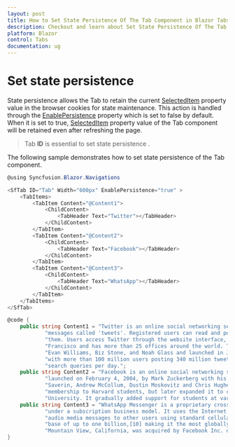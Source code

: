 ```yaml
---
layout: post
title: How to Set State Persistence Of The Tab Component in Blazor Tabs Component | Syncfusion
description: Checkout and learn about Set State Persistence Of The Tab Component in Blazor Tabs component of Syncfusion, and more details.
platform: Blazor
control: Tabs
documentation: ug
---
```


# Set state persistence

State persistence allows the Tab to retain the current [SelectedItem](https://help.syncfusion.com/cr/blazor/Syncfusion.Blazor.Navigations.SfTab.html#Syncfusion_Blazor_Navigations_SfTab_SelectedItem) property value in the browser cookies for state maintenance. This action is handled through the [EnablePersistence](https://help.syncfusion.com/cr/blazor/Syncfusion.Blazor.Navigations.SfTab.html#Syncfusion_Blazor_Navigations_SfTab_EnablePersistence) property which is set to false by default.
When it is set to true, [SelectedItem](https://help.syncfusion.com/cr/blazor/Syncfusion.Blazor.Navigations.SfTab.html#Syncfusion_Blazor_Navigations_SfTab_SelectedItem) property value of the Tab component will be retained even after refreshing the page.

> Tab **ID** is essential to set state persistence .

The following sample demonstrates how to set state persistence of the Tab component.

```csharp
@using Syncfusion.Blazor.Navigations

<SfTab ID="Tab" Width="600px" EnablePersistence="true" >
    <TabItems>
        <TabItem Content="@Content1">
            <ChildContent>
                <TabHeader Text="Twitter"></TabHeader>
            </ChildContent>
        </TabItem>
        <TabItem Content="@Content2">
            <ChildContent>
                <TabHeader Text="Facebook"></TabHeader>
            </ChildContent>
        </TabItem>
        <TabItem Content="@Content3">
            <ChildContent>
                <TabHeader Text="WhatsApp"></TabHeader>
            </ChildContent>
        </TabItem>
    </TabItems>
</SfTab>

@code {
    public string Content1 = "Twitter is an online social networking service that enables users to send and read short 140-character " +
            "messages called 'tweets'. Registered users can read and post tweets, but those who are unregistered can only read " +
            "them. Users access Twitter through the website interface, SMS or mobile device app Twitter Inc. is based in San " +
            "Francisco and has more than 25 offices around the world. Twitter was created in March 2006 by Jack Dorsey, " +
            "Evan Williams, Biz Stone, and Noah Glass and launched in July 2006. The service rapidly gained worldwide popularity, " +
            "with more than 100 million users posting 340 million tweets a day in 2012.The service also handled 1.6 billion " +
            "search queries per day.";
    public string Content2 = "Facebook is an online social networking service headquartered in Menlo Park, California. Its website was " +
            "launched on February 4, 2004, by Mark Zuckerberg with his Harvard College roommates and fellow students Eduardo " +
            "Saverin, Andrew McCollum, Dustin Moskovitz and Chris Hughes.The founders had initially limited the website  " +
            "membership to Harvard students, but later expanded it to colleges in the Boston area, the Ivy League, and Stanford " +
            "University. It gradually added support for students at various other universities and later to high-school students.";
    public string Content3 = "WhatsApp Messenger is a proprietary cross-platform instant messaging client for smartphones that operates " +
            "under a subscription business model. It uses the Internet to send text messages, images, video, user location and " +
            "audio media messages to other users using standard cellular mobile numbers. As of February 2016, WhatsApp had a user  " +
            "base of up to one billion,[10] making it the most globally popular messaging application. WhatsApp Inc., based in " +
            "Mountain View, California, was acquired by Facebook Inc. on February 19, 2014, for approximately US$19.3 billion.";
}
```
